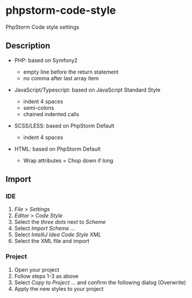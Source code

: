 # phpstorm-code-style

PhpStorm Code style settings

## Description

* PHP: based on Symfony2
    * empty line before the return statement
    * no comma after last array item

* JavaScript/Typescript: based on JavaScript Standard Style
    * indent 4 spaces
    * semi-colons
    * chained indented calls

* SCSS/LESS: based on PhpStorm Default
    * indent 4 spaces

* HTML: based on PhpStorm Default
    * Wrap attributes = Chop down if long

## Import

### IDE

1. _File_ > _Settings_
2. _Editor_ > _Code Style_
3. Select the _three dots_ next to _Scheme_
4. Select _Import Scheme …_
5. Select _IntelliJ Idea Code Style XML_
6. Select the XML file and import

### Project

1. Open your project
2. Follow steps 1-3 as above
3. Select _Copy to Project …_ and confirm the following dialog (Overwrite)
4. Apply the new styles to your project

